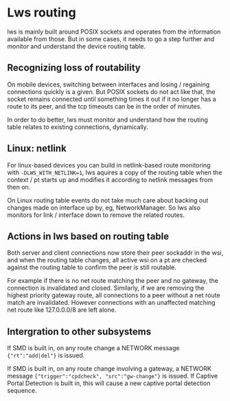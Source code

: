 # Lws routing

lws is mainly built around POSIX sockets and operates from the
information available from those.  But in some cases, it needs to go
a step further and monitor and understand the device routing table.

## Recognizing loss of routability

On mobile devices, switching between interfaces and losing / regaining
connections quickly is a given.  But POSIX sockets do not act like
that, the socket remains connected until something times it out if it
no longer has a route to its peer, and the tcp timeouts can be in the
order of minutes.

In order to do better, lws must monitor and understand how the routing
table relates to existing connections, dynamically.

## Linux: netlink

For linux-based devices you can build in netlink-based route monitoring
with `-DLWS_WITH_NETLINK=1`, lws aquires a copy of the routing table
when the context / pt starts up and modifies it according to netlink
messages from then on.

On Linux routing table events do not take much care about backing out
changes made on interface up by, eg, NetworkManager.  So lws also
monitors for link / interface down to remove the related routes.

## Actions in lws based on routing table

Both server and client connections now store their peer sockaddr in the
wsi, and when the routing table changes, all active wsi on a pt are
checked against the routing table to confirm the peer is still
routable.

For example if there is no net route matching the peer and no gateway,
the connection is invalidated and closed.  Similarly, if we are
removing the highest priority gateway route, all connections to a peer
without a net route match are invalidated.  However connections with
an unaffected  matching net route like 127.0.0.0/8 are left alone.

## Intergration to other subsystems

If SMD is built in, on any route change a NETWORK message
`{"rt":"add|del"}` is issued.

If SMD is built in, on any route change involving a gateway, a NETWORK
message `{"trigger":"cpdcheck", "src":"gw-change"}` is issued.  If
Captive Portal Detection is built in, this will cause a new captive
portal detection sequence.

